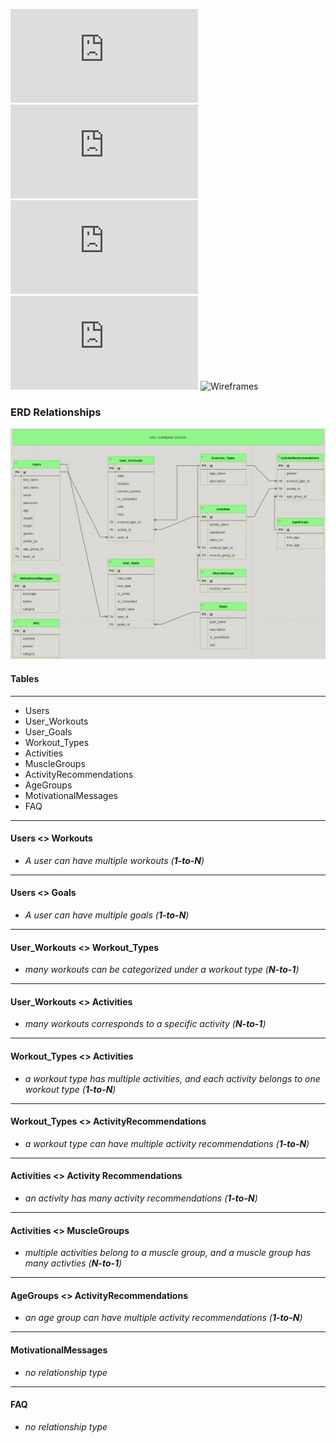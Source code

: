 
![User Stories](https://github.com/rlitoncs/ActiVi/blob/main/planning/1.%20user-stories/user-stories.md) ![ERD](https://github.com/rlitoncs/ActiVi/blob/main/planning/2.%20erd/erd.md) 
![Routes](https://github.com/rlitoncs/ActiVi/blob/main/planning/3.%20routes/routes.md) ![MVP/MVD](https://github.com/rlitoncs/ActiVi/blob/main/planning/4.%20mvp-mvd/mvp-mvd.md) ![Wireframes](#)
### ERD Relationships

![ERD Diagram](https://github.com/rlitoncs/ActiVi/blob/main/planning/2.%20erd/erd-update.JPG?raw=true)

#### Tables
----
 * Users
 * User_Workouts
 * User_Goals
 * Workout_Types
 * Activities
 * MuscleGroups
 * ActivityRecommendations
 * AgeGroups
 * MotivationalMessages
 * FAQ

----
#### Users <> Workouts
 * *A user can have multiple workouts (**1-to-N**)*
----

#### Users <> Goals
 * *A user can have multiple goals (**1-to-N**)*
----

#### User_Workouts <> Workout_Types
 * *many workouts can be categorized under a workout type (**N-to-1**)*
----

####  User_Workouts <> Activities
 * *many workouts corresponds to a specific activity (**N-to-1**)*
----

####  Workout_Types <> Activities
  * *a workout type has multiple activities, and each activity belongs to one workout type (**1-to-N**)*
----

#### Workout_Types <> ActivityRecommendations
  * *a workout type can have multiple activity recommendations (**1-to-N**)*
----

#### Activities <> Activity Recommendations
  * *an activity has many activity recommendations (**1-to-N**)*
----

####  Activities <> MuscleGroups
  * *multiple activities belong to a muscle group, and a muscle group has many activties (**N-to-1**)*
----

#### AgeGroups <> ActivityRecommendations
  * *an age group can have multiple activity recommendations (**1-to-N**)*
----

#### MotivationalMessages
  * *no relationship type*
----

#### FAQ
  * *no relationship type*
